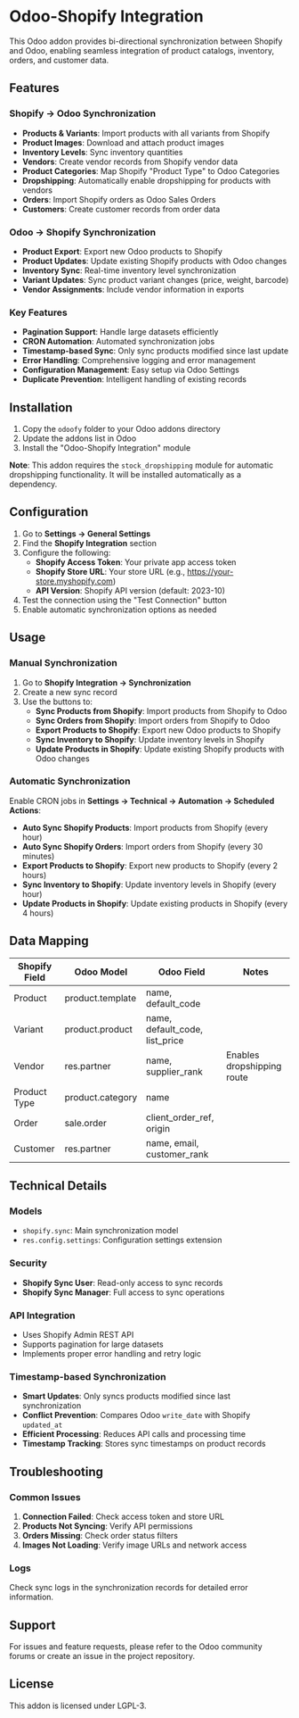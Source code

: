 # Odoo-Shopify Integration

This Odoo addon provides bi-directional synchronization between Shopify and Odoo, enabling seamless integration of product catalogs, inventory, orders, and customer data.

## Features

### Shopify → Odoo Synchronization
- **Products & Variants**: Import products with all variants from Shopify
- **Product Images**: Download and attach product images
- **Inventory Levels**: Sync inventory quantities
- **Vendors**: Create vendor records from Shopify vendor data
- **Product Categories**: Map Shopify "Product Type" to Odoo Categories
- **Dropshipping**: Automatically enable dropshipping for products with vendors
- **Orders**: Import Shopify orders as Odoo Sales Orders
- **Customers**: Create customer records from order data

### Odoo → Shopify Synchronization
- **Product Export**: Export new Odoo products to Shopify
- **Product Updates**: Update existing Shopify products with Odoo changes
- **Inventory Sync**: Real-time inventory level synchronization
- **Variant Updates**: Sync product variant changes (price, weight, barcode)
- **Vendor Assignments**: Include vendor information in exports

### Key Features
- **Pagination Support**: Handle large datasets efficiently
- **CRON Automation**: Automated synchronization jobs
- **Timestamp-based Sync**: Only sync products modified since last update
- **Error Handling**: Comprehensive logging and error management
- **Configuration Management**: Easy setup via Odoo Settings
- **Duplicate Prevention**: Intelligent handling of existing records

## Installation

1. Copy the `odoofy` folder to your Odoo addons directory
2. Update the addons list in Odoo
3. Install the "Odoo-Shopify Integration" module

**Note**: This addon requires the `stock_dropshipping` module for automatic dropshipping functionality. It will be installed automatically as a dependency.

## Configuration

1. Go to **Settings → General Settings**
2. Find the **Shopify Integration** section
3. Configure the following:
   - **Shopify Access Token**: Your private app access token
   - **Shopify Store URL**: Your store URL (e.g., https://your-store.myshopify.com)
   - **API Version**: Shopify API version (default: 2023-10)
4. Test the connection using the "Test Connection" button
5. Enable automatic synchronization options as needed

## Usage

### Manual Synchronization
1. Go to **Shopify Integration → Synchronization**
2. Create a new sync record
3. Use the buttons to:
   - **Sync Products from Shopify**: Import products from Shopify to Odoo
   - **Sync Orders from Shopify**: Import orders from Shopify to Odoo
   - **Export Products to Shopify**: Export new Odoo products to Shopify
   - **Sync Inventory to Shopify**: Update inventory levels in Shopify
   - **Update Products in Shopify**: Update existing Shopify products with Odoo changes

### Automatic Synchronization
Enable CRON jobs in **Settings → Technical → Automation → Scheduled Actions**:
- **Auto Sync Shopify Products**: Import products from Shopify (every hour)
- **Auto Sync Shopify Orders**: Import orders from Shopify (every 30 minutes)
- **Export Products to Shopify**: Export new products to Shopify (every 2 hours)
- **Sync Inventory to Shopify**: Update inventory levels in Shopify (every hour)
- **Update Products in Shopify**: Update existing products in Shopify (every 4 hours)

## Data Mapping

| Shopify Field | Odoo Model | Odoo Field | Notes |
|---------------|------------|------------|-------|
| Product | product.template | name, default_code | |
| Variant | product.product | name, default_code, list_price | |
| Vendor | res.partner | name, supplier_rank | Enables dropshipping route |
| Product Type | product.category | name | |
| Order | sale.order | client_order_ref, origin | |
| Customer | res.partner | name, email, customer_rank | |

## Technical Details

### Models
- `shopify.sync`: Main synchronization model
- `res.config.settings`: Configuration settings extension

### Security
- **Shopify Sync User**: Read-only access to sync records
- **Shopify Sync Manager**: Full access to sync operations

### API Integration
- Uses Shopify Admin REST API
- Supports pagination for large datasets
- Implements proper error handling and retry logic

### Timestamp-based Synchronization
- **Smart Updates**: Only syncs products modified since last synchronization
- **Conflict Prevention**: Compares Odoo `write_date` with Shopify `updated_at`
- **Efficient Processing**: Reduces API calls and processing time
- **Timestamp Tracking**: Stores sync timestamps on product records

## Troubleshooting

### Common Issues
1. **Connection Failed**: Check access token and store URL
2. **Products Not Syncing**: Verify API permissions
3. **Orders Missing**: Check order status filters
4. **Images Not Loading**: Verify image URLs and network access

### Logs
Check sync logs in the synchronization records for detailed error information.

## Support

For issues and feature requests, please refer to the Odoo community forums or create an issue in the project repository.

## License

This addon is licensed under LGPL-3.
